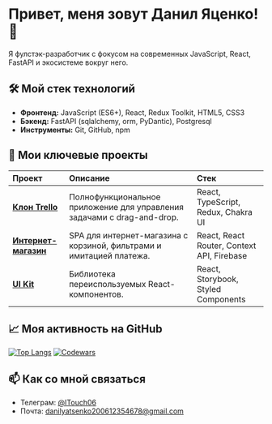 # Привет, меня зовут Данил Яценко! 👋

Я фулстэк-разработчик с фокусом на современных JavaScript, React, FastAPI и экосистеме вокруг него.

## 🛠 Мой стек технологий

*   **Фронтенд:** JavaScript (ES6+), React, Redux Toolkit, HTML5, CSS3
*   **Бэкенд:** FastAPI (sqlalchemy, orm, PyDantic), Postgresql
*   **Инструменты:** Git, GitHub, npm

## 🚀 Мои ключевые проекты

| Проект | Описание | Стек |
| :--- | :--- | :--- |
| **[Клон Trello](https://your-demo-link.com)** | Полнофункциональное приложение для управления задачами с drag-and-drop. | React, TypeScript, Redux, Chakra UI |
| **[Интернет-магазин](https://your-demo-link.com)** | SPA для интернет-магазина с корзиной, фильтрами и имитацией платежа. | React, React Router, Context API, Firebase |
| **[UI Kit](https://your-demo-link.com)** | Библиотека переиспользуемых React-компонентов. | React, Storybook, Styled Components |

## 📈 Моя активность на GitHub

[![Top Langs](https://github-readme-stats.vercel.app/api/top-langs/?username=your-username&layout=compact&theme=radical)](https://github.com/anuraghazra/github-readme-stats)
[![Codewars](https://www.codewars.com/users/ITouch228/badges/micro)](https://www.codewars.com/users/ITouch228)

## 📫 Как со мной связаться

*   Телеграм: [@ITouch06](https://t.me/ITouch06)
*   Почта: danilyatsenko200612354678@gmail.com
